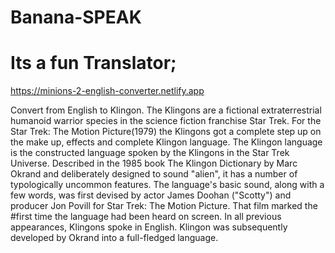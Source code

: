 # Banana-SPEAK
# Its a fun Translator;
https://minions-2-english-converter.netlify.app

Convert from English to Klingon. The Klingons are a fictional extraterrestrial humanoid warrior species in the science fiction franchise Star Trek. For the Star Trek: The Motion Picture(1979) the Klingons got a complete step up on the make up, effects and complete Klingon language. The Klingon language is the constructed language spoken by the Klingons in the Star Trek Universe. Described in the 1985 book The Klingon Dictionary by Marc Okrand and deliberately designed to sound "alien", it has a number of typologically uncommon features. The language's basic sound, along with a few words, was first devised by actor James Doohan ("Scotty") and producer Jon Povill for Star Trek: The Motion Picture. That film marked the #first time the language had been heard on screen. In all previous appearances, Klingons spoke in English. Klingon was subsequently developed by Okrand into a full-fledged language.
